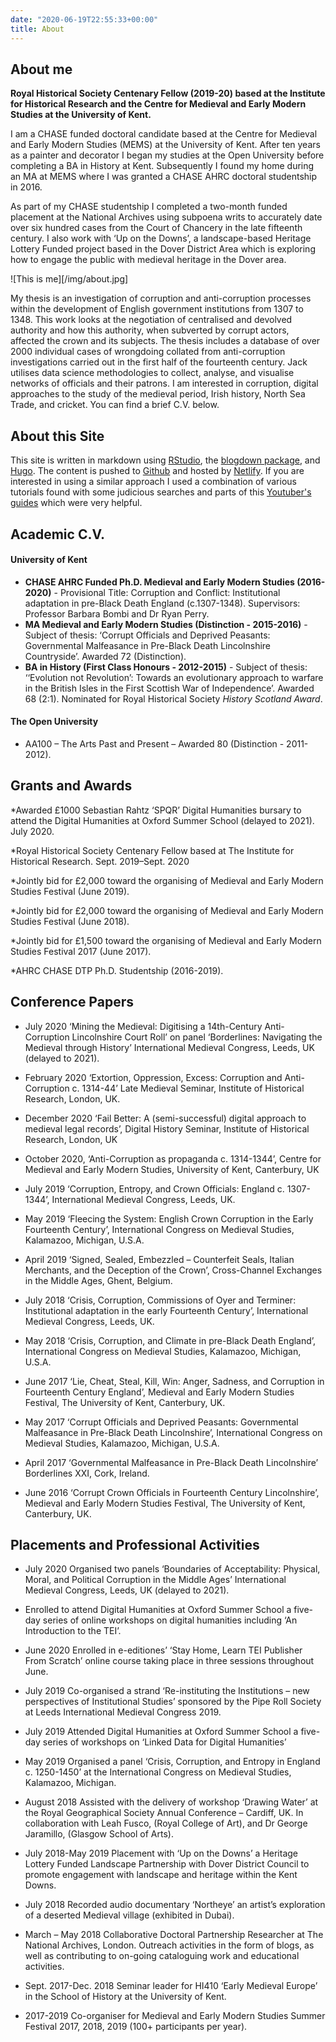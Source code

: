 ```yaml
---
date: "2020-06-19T22:55:33+00:00"
title: About
---
```


## About me
**Royal Historical Society Centenary Fellow (2019-20) based at the Institute for Historical Research and the Centre for Medieval and Early Modern Studies at the University of Kent.**

I am a CHASE funded doctoral candidate based at the Centre for Medieval and Early Modern Studies (MEMS) at the University of Kent. After ten years as a painter and decorator I began my studies at the Open University before completing a BA in History at Kent. Subsequently I found my home during an MA at MEMS where I was granted a CHASE AHRC doctoral studentship in 2016.

As part of my CHASE studentship I completed a two-month funded placement at the National Archives using subpoena writs to accurately date over six hundred cases from the Court of Chancery in the late fifteenth century. I also work with ‘Up on the Downs’, a landscape-based Heritage Lottery Funded project based in the Dover District Area which is exploring how to engage the public with medieval heritage in the Dover area. 

![This is me][/img/about.jpg]

My thesis is an investigation of corruption and anti-corruption processes within the development of English government institutions from 1307 to 1348. This work looks at the negotiation of centralised and devolved authority and how this authority, when subverted by corrupt actors, affected the crown and its subjects. The thesis includes a database of over 2000 individual cases of wrongdoing collated from anti-corruption investigations carried out in the first half of the fourteenth century. Jack utilises data science methodologies to collect, analyse, and visualise networks of officials and their patrons. I am interested in corruption, digital approaches to the study of the medieval period, Irish history, North Sea Trade, and cricket. You can find a brief C.V. below.

## About this Site
This site is written in markdown using [RStudio](https://rstudio.com/), the [blogdown package](https://bookdown.org/yihui/blogdown/), and [Hugo](https://gohugo.io/). The content is pushed to [Github](https://github.com/) and hosted by [Netlify](https://www.netlify.com/). If you are interested in using a similar approach I used a combination of various tutorials found with some judicious searches and parts of this [Youtuber's guides](https://www.youtube.com/playlist?list=PL-Kz5P-mYdMgAJDmRJquyMHfdaIOD-3oj) which were very helpful.

## Academic C.V.

#### University of Kent
* **CHASE AHRC Funded Ph.D. Medieval and Early Modern Studies (2016-2020)**
      - Provisional Title: Corruption and Conflict: Institutional adaptation in pre-Black         Death England (c.1307-1348). Supervisors: Professor Barbara Bombi and Dr Ryan Perry.
* **MA Medieval and Early Modern Studies (Distinction - 2015-2016)**
      - Subject of thesis: ‘Corrupt Officials and Deprived Peasants: Governmental                 Malfeasance in Pre-Black Death Lincolnshire Countryside’. Awarded 72 (Distinction).
* **BA in History (First Class Honours - 2012-2015)**
      - Subject of thesis: ‘‘Evolution not Revolution’: Towards an evolutionary approach to       warfare in the British Isles in the First Scottish War of Independence’. Awarded 68         (2:1). Nominated for Royal Historical Society *History Scotland Award*.
      
#### The Open University

* AA100 – The Arts Past and Present – Awarded 80 (Distinction - 2011-2012).


## Grants and Awards

*Awarded £1000 Sebastian Rahtz ‘SPQR’ Digital Humanities bursary to attend the Digital Humanities at Oxford Summer School (delayed to 2021). July 2020.

*Royal Historical Society Centenary Fellow based at The Institute for Historical Research. Sept. 2019–Sept. 2020

*Jointly bid for £2,000 toward the organising of Medieval and Early Modern
Studies Festival (June 2019).

*Jointly bid for £2,000 toward the organising of Medieval and Early Modern
Studies Festival (June 2018).

*Jointly bid for	£1,500 toward the organising of Medieval and Early Modern
Studies Festival 2017 (June 2017).

*AHRC CHASE DTP Ph.D. Studentship (2016-2019).

## Conference Papers
* July 2020	‘Mining the Medieval: Digitising a 14th-Century Anti-Corruption Lincolnshire Court Roll’ on panel ‘Borderlines: Navigating the Medieval through History’ International Medieval Congress, Leeds, UK (delayed to 2021).

* February 2020	‘Extortion, Oppression, Excess: Corruption and Anti-Corruption c. 1314-44’ Late Medieval Seminar, Institute of Historical Research, London, UK.

* December 2020 ‘Fail Better: A (semi-successful) digital approach to medieval legal records’, Digital History Seminar, Institute of Historical Research, London, UK

* October 2020, ‘Anti-Corruption as propaganda c. 1314-1344’, Centre for Medieval and Early Modern Studies, University of Kent, Canterbury, UK

* July 2019	‘Corruption, Entropy, and Crown Officials: England c. 1307-1344’, International Medieval Congress, Leeds, UK.

* May 2019	‘Fleecing the System: English Crown Corruption in the Early Fourteenth Century’, International Congress on Medieval Studies, Kalamazoo, Michigan, U.S.A.

* April 2019	‘Signed, Sealed, Embezzled – Counterfeit Seals, Italian Merchants, and the Deception of the Crown’, Cross-Channel Exchanges in the Middle Ages, Ghent, Belgium.

* July 2018	‘Crisis, Corruption, Commissions of Oyer and Terminer: Institutional adaptation in the early Fourteenth Century’, International Medieval Congress, Leeds, UK.

* May 2018	‘Crisis, Corruption, and Climate in pre-Black Death England’, International Congress on Medieval Studies, Kalamazoo, Michigan, U.S.A.

* June 2017 	‘Lie, Cheat, Steal, Kill, Win: Anger, Sadness, and Corruption in Fourteenth Century England’, Medieval and Early Modern Studies Festival, The University of Kent, Canterbury, UK.

* May 2017 	‘Corrupt Officials and Deprived Peasants: Governmental Malfeasance in Pre-Black Death Lincolnshire’, International Congress on Medieval Studies, Kalamazoo, Michigan, U.S.A.

* April 2017 	‘Governmental Malfeasance in Pre-Black Death Lincolnshire’ Borderlines XXI, Cork, Ireland.

* June 2016	‘Corrupt Crown Officials in Fourteenth Century Lincolnshire’, Medieval and Early Modern Studies Festival, The University of Kent, Canterbury, UK.

## Placements and Professional Activities
* July 2020	Organised two panels ‘Boundaries of Acceptability: Physical, Moral, and Political Corruption in the Middle Ages’ International Medieval Congress, Leeds, UK (delayed to 2021).
	
* Enrolled to attend Digital Humanities at Oxford Summer School a five-day series of online workshops on digital humanities including ‘An Introduction to the TEI’.

* June 2020	Enrolled in e-editiones’ ‘Stay Home, Learn TEI Publisher From Scratch’ online course taking place in three sessions throughout June.

* July 2019	Co-organised a strand ‘Re-instituting the Institutions – new perspectives of Institutional Studies’ sponsored by the Pipe Roll Society at Leeds International Medieval Congress 2019.
	
* July 2019 Attended Digital Humanities at Oxford Summer School a five-day series of workshops on ‘Linked Data for Digital Humanities’ 

* May 2019	Organised a panel ‘Crisis, Corruption, and Entropy in England c. 1250-1450’ at the International Congress on Medieval Studies, Kalamazoo, Michigan.

* August 2018	Assisted with the delivery of workshop ‘Drawing Water’ at the Royal Geographical Society Annual Conference – Cardiff, UK. In collaboration with Leah Fusco, (Royal College of Art), and Dr George Jaramillo, (Glasgow School of Arts).

* July 2018-May 2019	Placement with ‘Up on the Downs’ a Heritage Lottery Funded Landscape Partnership with Dover District Council to promote engagement with landscape and heritage within the Kent Downs.

* July 2018	Recorded audio documentary ‘Northeye’ an artist’s exploration of a deserted Medieval village (exhibited in Dubai).

* March – May 2018	Collaborative Doctoral Partnership Researcher at The National Archives, London. Outreach activities in the form of blogs, as well as contributing to on-going cataloguing work and educational activities.

* Sept. 2017-Dec. 2018	Seminar leader for HI410 ‘Early Medieval Europe’ in the School of History at the University of Kent.

* 2017-2019	Co-organiser for Medieval and Early Modern Studies Summer Festival 2017, 2018, 2019 (100+ participants per year).